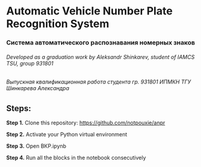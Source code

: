 # Automatic Vehicle Number Plate Recognition System
### Система автоматического распознавания номерных знаков
###### Developed as a graduation work by Aleksandr Shinkarev, student of IAMCS TSU, group 931801
###### Выпускная квалификационная работа студента гр. 931801 ИПМКН ТГУ Шинкарева Александра

## Steps:

**Step 1.** Clone this repository: https://github.com/notpouxie/anpr

**Step 2.** Activate your Python virtual environment

**Step 3.** Open ВКР.ipynb 

**Step 4.** Run all the blocks in the notebook consecutively

